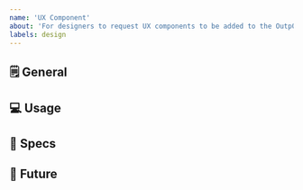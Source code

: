 ```yaml
---
name: 'UX Component'
about: 'For designers to request UX components to be added to the Outp0st Storybook'
labels: design
---
```


## 🗒 General

<!--- Write a nice note to the community requesting the creation of a new component! -->
<!--- Include an image of your component. Bonus points for a GIF! -->

## 💻 Usage

<!--- Tell us what the point of this component/pattern is! How does it help? How should it work? Any rules? -->

## 📐 Specs

<!--- Include images that detail the redlines for your component.-->
<!--- Once we get our Figma workspace set up, we'll be posting the Figma files rather than doing specs by hand.-->

## 🔮 Future

<!-- Any upcoming, exciting functionality for this component in the future? List that out here. -->